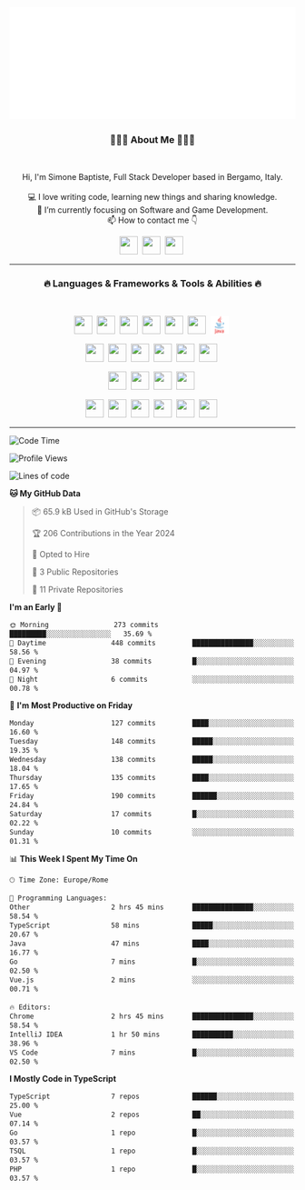 ![Typing SVG](https://github.com/Silimim/Silimim/blob/main/assets/silimim_small.gif)

###
<h3 align="center">👨🏽‍💻 About Me 👨🏽‍💻</h3><br>
<p align="center">
  Hi, I'm Simone Baptiste, Full Stack Developer based in Bergamo, Italy.
  <br>
  <br>
  💻 I love writing code, learning new things and sharing knowledge.
  <br>
  🎯 I’m currently focusing on Software and Game Development. 
  <br>
  📫 How to contact me 👇
</p>
<p align="center">
<a href="https://www.linkedin.com/in/simone-baptiste-5b5668199/"><img height="32" width="32" src="https://cdn.simpleicons.org/linkedin" /></a>&nbsp;
<a href="https://www.instagram.com/simone_baptiste/"><img height="32" width="32" src="https://cdn.simpleicons.org/instagram" /></a>&nbsp;
<a href="mailto:baptistesimone19@gmail.com"><img height="32" width="32" src="https://cdn.simpleicons.org/gmail" /></a>&nbsp;
</p>
<hr>
<h3 align="center">🔥 Languages & Frameworks & Tools & Abilities 🔥</h3><br>
<p align="center">
<img height="32" width="32" src="https://cdn.simpleicons.org/javascript" />&nbsp;
<img height="32" width="32" src="https://cdn.simpleicons.org/typescript" />&nbsp;
<img height="32" width="32" src="https://cdn.simpleicons.org/html5" />&nbsp;
<img height="32" width="32" src="https://cdn.simpleicons.org/css3" />&nbsp;
<img height="32" width="32" src="https://cdn.simpleicons.org/dart" />&nbsp;
<img height="32" width="32" src="https://cdn.simpleicons.org/python" />&nbsp;
<img height="32" width="32" src="https://github.com/Silimim/Silimim/blob/main/assets/java.svg" />&nbsp;
</p>
<p align="center">
<img height="32" width="32" src="https://cdn.simpleicons.org/angular/c3002f" />&nbsp;
<img height="32" width="32" src="https://cdn.simpleicons.org/react" />&nbsp;
<img height="32" width="32" src="https://cdn.simpleicons.org/flutter" />&nbsp;
<img height="32" width="32" src="https://cdn.simpleicons.org/springboot" />&nbsp;
<img height="32" width="32" src="https://cdn.simpleicons.org/unity" />&nbsp;
<img height="32" width="32" src="https://cdn.simpleicons.org/godotengine" />&nbsp;
</p>
<p align="center">
<img height="32" width="32" src="https://cdn.simpleicons.org/mysql" />&nbsp;
<img height="32" width="32" src="https://cdn.simpleicons.org/sqlite" />&nbsp;
<img height="32" width="32" src="https://cdn.simpleicons.org/mongodb" />&nbsp;
<img height="32" width="32" src="https://cdn.simpleicons.org/docker" />&nbsp;
</p>
<p align="center">
<img height="32" width="32" src="https://cdn.simpleicons.org/git" />&nbsp;
<img height="32" width="32" src="https://cdn.simpleicons.org/github" />&nbsp;
<img height="32" width="32" src="https://cdn.simpleicons.org/intellijidea" />&nbsp;
<img height="32" width="32" src="https://cdn.simpleicons.org/visualstudiocode" />&nbsp;
<img height="32" width="32" src="https://cdn.simpleicons.org/adobephotoshop" />&nbsp;
<img height="32" width="32" src="https://cdn.simpleicons.org/adobeillustrator" />&nbsp;
</p>
<hr>

<!--START_SECTION:waka-->
![Code Time](http://img.shields.io/badge/Code%20Time-572%20hrs%2020%20mins-blue)

![Profile Views](http://img.shields.io/badge/Profile%20Views-1-blue)

![Lines of code](https://img.shields.io/badge/From%20Hello%20World%20I%27ve%20Written-6.7%20million%20lines%20of%20code-blue)

**🐱 My GitHub Data** 

> 📦 65.9 kB Used in GitHub's Storage 
 > 
> 🏆 206 Contributions in the Year 2024
 > 
> 💼 Opted to Hire
 > 
> 📜 3 Public Repositories 
 > 
> 🔑 11 Private Repositories 
 > 
**I'm an Early 🐤** 

```text
🌞 Morning                273 commits         █████████░░░░░░░░░░░░░░░░   35.69 % 
🌆 Daytime                448 commits         ███████████████░░░░░░░░░░   58.56 % 
🌃 Evening                38 commits          █░░░░░░░░░░░░░░░░░░░░░░░░   04.97 % 
🌙 Night                  6 commits           ░░░░░░░░░░░░░░░░░░░░░░░░░   00.78 % 
```
📅 **I'm Most Productive on Friday** 

```text
Monday                   127 commits         ████░░░░░░░░░░░░░░░░░░░░░   16.60 % 
Tuesday                  148 commits         █████░░░░░░░░░░░░░░░░░░░░   19.35 % 
Wednesday                138 commits         █████░░░░░░░░░░░░░░░░░░░░   18.04 % 
Thursday                 135 commits         ████░░░░░░░░░░░░░░░░░░░░░   17.65 % 
Friday                   190 commits         ██████░░░░░░░░░░░░░░░░░░░   24.84 % 
Saturday                 17 commits          █░░░░░░░░░░░░░░░░░░░░░░░░   02.22 % 
Sunday                   10 commits          ░░░░░░░░░░░░░░░░░░░░░░░░░   01.31 % 
```


📊 **This Week I Spent My Time On** 

```text
🕑︎ Time Zone: Europe/Rome

💬 Programming Languages: 
Other                    2 hrs 45 mins       ███████████████░░░░░░░░░░   58.54 % 
TypeScript               58 mins             █████░░░░░░░░░░░░░░░░░░░░   20.67 % 
Java                     47 mins             ████░░░░░░░░░░░░░░░░░░░░░   16.77 % 
Go                       7 mins              █░░░░░░░░░░░░░░░░░░░░░░░░   02.50 % 
Vue.js                   2 mins              ░░░░░░░░░░░░░░░░░░░░░░░░░   00.71 % 

🔥 Editors: 
Chrome                   2 hrs 45 mins       ███████████████░░░░░░░░░░   58.54 % 
IntelliJ IDEA            1 hr 50 mins        ██████████░░░░░░░░░░░░░░░   38.96 % 
VS Code                  7 mins              █░░░░░░░░░░░░░░░░░░░░░░░░   02.50 % 
```

**I Mostly Code in TypeScript** 

```text
TypeScript               7 repos             ██████░░░░░░░░░░░░░░░░░░░   25.00 % 
Vue                      2 repos             ██░░░░░░░░░░░░░░░░░░░░░░░   07.14 % 
Go                       1 repo              █░░░░░░░░░░░░░░░░░░░░░░░░   03.57 % 
TSQL                     1 repo              █░░░░░░░░░░░░░░░░░░░░░░░░   03.57 % 
PHP                      1 repo              █░░░░░░░░░░░░░░░░░░░░░░░░   03.57 % 
```




<!--END_SECTION:waka-->
